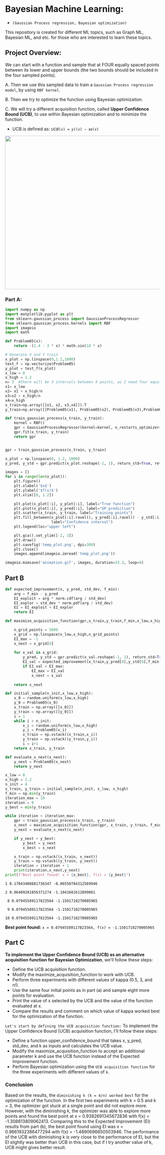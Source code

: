 # Bayesian Machine Learning:
- `(Gaussian Process regression, Bayesian optimization)`
  
This repository is created  for different ML topics, such as Graph ML, Bayesian ML, and etc. for those who are interested to learn these topics. 

## Project Overview:

We can start with a function and sample that at FOUR equally spaced points between its lower and upper bounds (the two bounds should be included in the four sampled points).

A. Then we use this sampled data to train a `Gaussian Process regression model`, by using `RBF kernel`.

B. Then we try to optimize the function using Bayesian optimization:

C. We will try a different acquisition function, called **Upper Confidence Bound (UCB)**, to use within Bayesian optimization and to minimize the function. 
- UCB is defined as:
           `𝑈𝐶𝐵(𝑥) = 𝑦)(𝑥) − 𝜅𝑠(𝑥)`
          

<img src="GIF/animation.gif" width="800" height="500"/>

### Part A:
```python
import numpy as np
import matplotlib.pyplot as plt
from sklearn.gaussian_process import GaussianProcessRegressor
from sklearn.gaussian_process.kernels import RBF
import imageio
import math

def Problem05(x):
    return -(1.4 - 3 * x) * math.sin(18 * x)

# Generate X and Y train
x_plot = np.linspace(0,1.2,1000)
test_f = np.vectorize(Problem05)
y_plot = test_f(x_plot)
x_low = 0
x_high = 1.2
n= 3  #there will be 3 intervals between 4 points, as I need four equally spaced points.
x1= x_low
x2= x1 + x_high/n
x3=x2 + x_high/n
x4=x_high
x_train=np.array([[x1, x2, x3,x4]]).T
y_train=np.array([[Problem05(x1), Problem05(x2), Problem05(x3),Problem05(x4)]]).T

def train_gaussian_process(x_train, y_train):
    kernel = RBF()
    gpr = GaussianProcessRegressor(kernel=kernel, n_restarts_optimizer=5, normalize_y=False, random_state=11)
    gpr.fit(x_train, y_train)
    return gpr


gpr = train_gaussian_process(x_train, y_train)

x_plot = np.linspace(0, 1.2, 1000)
y_pred, y_std = gpr.predict(x_plot.reshape(-1, 1), return_std=True, return_cov=False)

images = []
for i in range(len(x_plot)):
    plt.figure()
    plt.xlabel('$x$')
    plt.ylabel('$f(x)$')
    plt.xlim([0, 1.2])

    plt.plot(x_plot[:i], y_plot[:i], label="True function")
    plt.plot(x_plot[:i], y_pred[:i], label="GP prediction")
    plt.scatter(x_train, y_train, label="Training points")
    plt.fill_between(x_plot[:i].ravel(), y_pred[:i].ravel() - y_std[:i], y_pred[:i].ravel() + y_std[:i], alpha=0.3,
                     label="Confidence interval")
    plt.legend(loc="upper left")

    plt.gca().set_ylim([-2, 3])
    plt.draw()
    plt.savefig('temp_plot.png', dpi=300)
    plt.close()
    images.append(imageio.imread('temp_plot.png'))

imageio.mimsave('animation.gif', images, duration=33.3, loop=0)
```
## Part B

```python
def expected_improvement(x, y_pred, std_dev, f_min):
    arg = f_min - y_pred
    EI_exploit = arg * norm.cdf(arg / std_dev)
    EI_explor = std_dev * norm.pdf(arg / std_dev)
    EI = EI_exploit + EI_explor
    return EI
```

```python
def maximize_acquisition_function(gpr,x_train,y_train,f_min,x_low,x_high):

    n_grid_points = 5000
    x_grid = np.linspace(x_low,x_high,n_grid_points)
    EI_max = -1
    x_next = x_grid[0]
    
    for x_val in x_grid:
        y_pred, y_std = gpr.predict(x_val.reshape(-1, 1), return_std=True, return_cov=False)
        EI_val = expected_improvement(x_train,y_pred[0],y_std[0],f_min)
        if EI_val > EI_max:
            EI_max = EI_val
            x_next = x_val
            
    return x_next

```

```python
def initial_sample(n_init,x_low,x_high):
    x_0 = random.uniform(x_low,x_high)
    y_0 = Problem05(x_0)
    x_train = np.array([[x_0]])
    y_train = np.array([[y_0]])
    i = 1
    while i < n_init:
        x_i = random.uniform(x_low,x_high)
        y_i = Problem05(x_i)
        x_train = np.vstack((x_train,x_i))
        y_train = np.vstack((y_train,y_i))
        i = i+1
    return x_train, y_train
```

```python
def evaluate_x_next(x_next):
    y_next = Problem05(x_next)
    return y_next
```

```python
x_low = 0
x_high = 1.2
n_init = 4
x_train, y_train = initial_sample(n_init, x_low, x_high)
f_min = np.min(y_train)
iteration_max = 10
iteration = 0
y_best = min(y_train)

while iteration < iteration_max:
    gpr = train_gaussian_process(x_train, y_train)
    x_next = maximize_acquisition_function(gpr, x_train, y_train, f_min, x_low, x_high)
    y_next = evaluate_x_next(x_next)

    if y_next < y_best:
        y_best = y_next
        x_best = x_next

    x_train = np.vstack((x_train, x_next))
    y_train = np.vstack((y_train, y_next))
    iteration = iteration + 1
    print(iteration,x_next,y_next)
print(f"Best point found: x = {x_best}, f(x) = {y_best}")
```

`1 0.17043408681736347 -0.06550784312569946`

`2 0.06409281856371274 -1.1041681612899061`

` 8 0.07945589117823564 -1.1501710270005965`

` 9 0.07945589117823564 -1.1501710270005965`

`10 0.07945589117823564 -1.1501710270005965`

**Best point found:** `x = 0.07945589117823564, f(x) = -1.1501710270005965`



## Part C
**To implement the Upper Confidence Bound (UCB) as an alternative acquisition function for Bayesian Optimization**, we'll follow these steps:
- Define the UCB acquisition function.
- Modify the maximize_acquisition_function to work with UCB.
- Perform three experiments with different values of kappa (0.5, 3, and n!).
- Use the same four initial points as in part (a) and sample eight more points for evaluation.
- Print the value of x selected by the UCB and the value of the function evaluated at x.
- Compare the results and comment on which value of kappa worked best for the optimization of the function.
  
`Let's start by defining the UCB acquisition function:`
To implement the Upper Confidence Bound (UCB) acquisition function, I'll follow these steps:
- Define a function upper_confidence_bound that takes x, y_pred, std_dev, and k as inputs and calculates the UCB value.
- Modify the maximize_acquisition_function to accept an additional parameter k and use the UCB function instead of the Expected Improvement function.
- Perform Bayesian optimization using the `UCB acquisition function` for the three experiments with different values of `k`.


### Conclusion
  Based on the results, the `diminishing k (k = 4/n) worked best` for the optimization of the function. In the first two experiments with k = 0.5 and k = 3, the optimizer got stuck at a single point and did not explore more. However, with the diminishing k, the optimizer was able to explore more points and found the best point at x = 0.9382691345672836 with f(x) = -1.308613809062413.
Comparing this to the Expected Improvement (EI) results from part (b), the best point found using EI was x = 0.9661932386477294 with f(x) = -1.4890696850503946. The performance of the UCB with diminishing k is very close to the performance of EI, but the EI slightly was better than UCB in this case, but if I try another value of k, UCB might gives better result.
